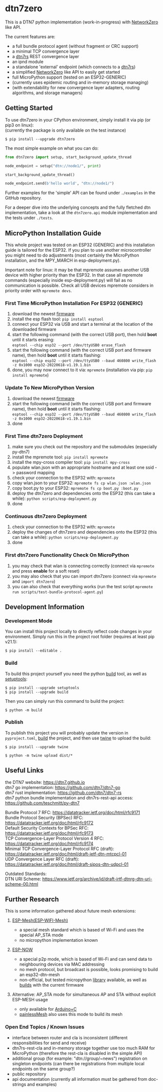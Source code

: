 # dtn7zero
This is a DTN7 python implementation (work-in-progress) with [NetworkZero](https://networkzero.readthedocs.io/en/latest/networkzero.html) like API.

The current features are:
- a full bundle protocol agent (without fragment or CRC support)
- a minimal TCP convergence layer
- a [dtn7rs](https://github.com/dtn7/dtn7-rs) REST convergence layer
- an ipnd module
- a standalone 'external' endpoint (which connects to a [dtn7rs](https://github.com/dtn7/dtn7-rs))
- a simplified [NetworkZero](https://networkzero.readthedocs.io/en/latest/networkzero.html) like API to easily get started
- full MicroPython support (tested on an ESP32-GENERIC)
- (currently uses epidemic routing and in-memory storage managing)
- (with extendability for new convergence layer adapters, routing algorithms, and storage managers)

## Getting Started
To use dtn7zero in your CPython environment, simply install it via pip (or pip3 on linux): \
(currently the package is only available on the test instance)
```shell
$ pip install --upgrade dtn7zero
```
The most simple example on what you can do:
```python
from dtn7zero import setup, start_background_update_thread

node_endpoint = setup("dtn://node1/", print)

start_background_update_thread()

node_endpoint.send(b'hello world', "dtn://node1/")
```
Further examples for the 'simple' API can be found under `./examples` in the GitHub repository.

For a deeper dive into the underlying concepts and the fully fletched dtn implementation, take a look at the 
`dtn7zero.api` module implementation and the tests under `./tests`.

## MicroPython Installation Guide
This whole project was tested on an ESP32 (GENERIC) and this installation guide is tailored for the ESP32.
If you plan to use another microcontroller you might need to do adjustments 
(most certainly the MicroPython installation, and the MPY_MARCH in esp-deployment.py).

Important note for linux: it may be that mpremote assumes another USB device with higher priority than the ESP32.
In that case all mpremote commands (especially inside esp-deployment.py) will fail as no communication is possible.
Check all USB devices mpremote considers in priority order with `mpremote devs`.

### First Time MicroPython Installation For ESP32 (GENERIC)
1. download the newest [firmware](https://micropython.org/download/esp32/)
2. install the esp flash tool: `pip install esptool`
3. connect your ESP32 via USB and start a terminal at the location of the downloaded firmware
4. start the following command (with the correct USB port), then hold **boot** until it starts erasing: \
`esptool --chip esp32 --port /dev/ttyUSB0 erase_flash`
5. start the following command (with the correct USB port and firmware name), then hold **boot** until it starts flashing: \
`esptool --chip esp32 --port /dev/ttyUSB0 --baud 460800 write_flash -z 0x1000 esp32-20220618-v1.19.1.bin`
6. done, you may now connect to it via: `mpremote` (installation via pip: `pip install mpremote`)

### Update To New MicroPython Version
1. download the newest [firmware](https://micropython.org/download/esp32/)
2. start the following command (with the correct USB port and firmware name), then hold **boot** until it starts flashing: \
`esptool --chip esp32 --port /dev/ttyUSB0 --baud 460800 write_flash -z 0x1000 esp32-20220618-v1.19.1.bin`
3. done

### First Time dtn7zero Deployment
1. make sure you check out the repository and the submodules (especially py-dtn7)
2. install the mpremote tool: `pip install mpremote`
3. install the mpy-cross compiler tool: `pip install mpy-cross`
4. populate wlan.json with an appropriate hostname and at least one ssid -> password mapping
5. check your connection to the ESP32 with: `mpremote`
6. copy wlan.json to your ESP32: `mpremote fs cp wlan.json :wlan.json`
7. copy boot.py to your ESP32: `mpremote fs cp boot.py :boot.py`
8. deploy the dtn7zero and dependencies onto the ESP32 (this can take a while): `python scripts/esp-deployment.py`
9. done

### Continuous dtn7zero Deployment
1. check your connection to the ESP32 with: `mpremote`
2. deploy the changes of dtn7zero and dependencies onto the ESP32 (this can take a while): `python scripts/esp-deployment.py`
3. done

### First dtn7zero Functionality Check On MicroPython
1. you may check that wlan is connecting correctly (connect via `mpremote` and press **enable** for a soft reset)
2. you may also check that you can import dtn7zero (connect via `mpremote` and `import dtn7zero`)
3. you can also check that everything works (run the test script `mpremote run scripts/test-bundle-protocol-agent.py`)

## Development Information

### Development Mode
You can install this project locally to directly reflect code changes in your environment.
Simply run this in the project root folder (requires at least pip v21.1):
```shell
$ pip install --editable .
```

### Build
To build this project yourself you need the python [build](https://pypi.org/project/build/) tool, as well as [setuptools](https://pypi.org/project/setuptools/):
```shell
$ pip install --upgrade setuptools
$ pip install --upgrade build
```
Then you can simply run this command to build the project:
```shell
$ python -m build
```

### Publish
To publish this project you will probably update the version in `pyproject.toml`, [build](#build) the project, and then use [twine](https://pypi.org/project/twine/) to upload the build:
```shell
$ pip install --upgrade twine
```
```shell
$ python -m twine upload dist/*
```


## Useful Links
the DTN7 website: https://dtn7.github.io \
dtn7 go implementation: https://github.com/dtn7/dtn7-go \
dtn7 rust implementation: https://github.com/dtn7/dtn7-rs \
dtn7 python bundle implementation and dtn7rs-rest-api access: https://github.com/teschmitt/py-dtn7

Bundle Protocol 7 RFC: https://datatracker.ietf.org/doc/html/rfc9171 \
Bundle Protocol Security (BPSec) RFC: https://datatracker.ietf.org/doc/html/rfc9172 \
Default Security Contexts for BPSec RFC: https://datatracker.ietf.org/doc/html/rfc9173 \
TCP Convergence-Layer Protocol Version 4 RFC: https://datatracker.ietf.org/doc/html/rfc9174 \
Minimal TCP Convergence-Layer Protocol RFC (draft): https://datatracker.ietf.org/doc/html/draft-ietf-dtn-mtcpcl-01 \
UDP Convergence Layer RFC (draft): https://datatracker.ietf.org/doc/html/draft-sipos-dtn-udpcl-01

Outdated Standards: \
DTN URI Scheme: https://www.ietf.org/archive/id/draft-irtf-dtnrg-dtn-uri-scheme-00.html

## Further Research
This is some information gathered about future mesh extensions:

1. [ESP-Mesh(ESP-WIFI-Mesh)](https://www.espressif.com/en/products/sdks/esp-wifi-mesh/overview)
   - a special mesh standard which is based of Wi-Fi and uses the special AP_STA mode 
   - no micropython implementation known

2. [ESP-NOW](https://www.espressif.com/en/products/software/esp-now/overview)
   - a special p2p mode, which is based of Wi-Fi and can send data to neighbouring devices via MAC addressing
   - no mesh protocol, but broadcast is possible, looks promising to build an esp32-dtn-mesh
   - non-official, but tested micropython [library](https://github.com/glenn20/micropython/blob/espnow-g20/docs/library/espnow.rst) available, as well as [builds](https://github.com/glenn20/micropython-espnow-images) with the current firmware

3. Alternative: AP_STA mode for simultaneous AP and STA without explicit ESP-MESH usage
   - only available for [Arduino+C](https://techtutorialsx.com/2021/01/04/esp32-soft-ap-and-station-modes/)
   - [painlessMesh](https://gitlab.com/painlessMesh/painlessMesh) also uses this mode to build its mesh

### Open End Topics / Known Issues
- interface between router and cla is inconsistent (different responsibilities for send and receive)
- dtn7rs-rest-cla and in-memory storage together use too much RAM for MicroPython (therefore the rest-cla is disabled in the simple API)
- additional group (for example: "dtn://group/~news") registration on singleton endpoints (can there be registrations from multiple local endpoints on the same group?)
- public repository
- api documentation (currently all information must be gathered from doc-strings and examples)
